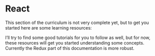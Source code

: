 # React


This section of the curriculum is not very complete yet, but to get you started here are some learning resources:



 
I’ll try to find some good tutorials for you to follow as well, but for now, these resources will get you started understanding some concepts.  Currently the Redux part of this documentation is more robust.


